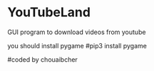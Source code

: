 # YouTubeLand
GUI program to download videos from youtube

you should install pygame #pip3 install pygame

#coded by chouaibcher
